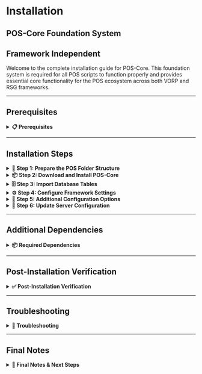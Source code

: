 # Installation

## POS-Core Foundation System

## Framework Independent

Welcome to the complete installation guide for POS-Core. This foundation system is required for all POS scripts to function properly and provides essential core functionality for the POS ecosystem across both VORP and RSG frameworks.

***

## Prerequisites

<details>

<summary><strong>📋 Prerequisites</strong></summary>

Before beginning the installation process, ensure you have:

* **Server access** with file modification permissions
* **Keymaster** access for script downloads
* **Recent server backup** (highly recommended)

{% hint style="warning" %}
Always backup your server before installing new scripts. POS-Core is a foundation system that other POS scripts depend on.
{% endhint %}

</details>

***

## Installation Steps

<details>

<summary><strong>🚀 Step 1: Prepare the POS Folder Structure</strong></summary>

First, you need to create the proper folder structure for POS scripts:

1. Navigate to your server's `resources` folder
2. Check if a `[POS]` folder exists (note the square brackets)
3. If it doesn't exist, create a new folder named exactly: `[POS]`

```
server/
└── resources/
   └── [POS]/          ← Create this folder
```

{% hint style="info" %}
**Note**: The square brackets `[POS]` are essential for proper resource categorization in RedM.
{% endhint %}

</details>

<details>

<summary><strong>📦 Step 2: Download and Install POS-Core</strong></summary>

POS-Core is the foundation script required for all POS scripts to function properly:

1. Access your **Keymaster** account
2. Download the **POS-Core** script
3. Extract the downloaded files
4. Place the `POS-Core` folder inside your `[POS]` directory

```
[POS]/
└── POS-Core/
```

</details>

<details>

<summary><strong>🗄️ Step 3: Import Database Tables</strong></summary>

{% hint style="danger" %}
**Critical Database Step**: The script requires specific database tables to function properly.
{% endhint %}

Before proceeding with the installation, you must import the required database structure:

1. Navigate to the `[POS]/POS-Core/sql/` folder
2. **Open** your database management tool (phpMyAdmin, HeidiSQL, etc.)
3. **Select** your server's database
4. **Import** or **execute** the SQL file(s) found in the sql folder

```sql
-- Example: Execute the SQL file in your database
-- This will create the necessary tables for POS-Core
```

{% hint style="info" %}
**Database Tools**: You can use phpMyAdmin, HeidiSQL, MySQL Workbench, or the command line to execute the SQL files.
{% endhint %}

**Verify Database Import:**

* Check that new tables have been created in your database
* Look for tables with names starting with `pos_` or similar
* Ensure no errors occurred during the import process

</details>

<details>

<summary><strong>⚙️ Step 4: Configure Framework Settings</strong></summary>

Configure POS-Core for your specific framework:

1. Navigate to `resources/[POS]/POS-Core/fxmanifest.lua`
2. **Locate** the framework configuration line
3. **Set** the framework to your desired option:

```lua
framework "vorp" -- USE vorp/rsg/redemrp/custom
```

**Available Framework Options:**

* `"vorp"` - For VORP Framework
* `"rsg"` - For RSG Framework
* `"redemrp"` - For RedEM:RP Framework
* `"custom"` - For Custom Framework Integration

**Examples:**

**For VORP Framework:**

```lua
framework "vorp"
```

**For RSG Framework:**

```lua
framework "rsg"
```

**For RedEM:RP Framework:**

```lua
framework "redemrp"
```

**For Custom Framework:**

```lua
framework "custom"
```

{% hint style="info" %}
**Custom Framework**: When using `"custom"`, you need to configure the integration in `server/customFramework.lua` file.
{% endhint %}

</details>

<details>

<summary><strong>🔧 Step 5: Additional Configuration Options</strong></summary>

POS-Core provides several configuration options for advanced users:

**Main Configuration File:**

* Navigate to `resources/[POS]/POS-Core/shared/config.lua`
* This file contains the main configuration settings for POS-Core

**Custom Framework Integration:**

* If you want to use a custom framework, navigate to `resources/[POS]/POS-Core/server/customFramework.lua`
* Edit this file to integrate with your custom framework
* Make sure to set the framework to `'Custom'` in the fxmanifest.lua

**Override Default Framework Settings:**

* Navigate to `resources/[POS]/POS-Core/shared/overrides.lua`
* Use this file to override default framework settings without modifying core files
* This allows you to customize framework behavior while keeping updates clean

{% hint style="info" %}
**Configuration Priority:**

1. **fxmanifest.lua**: Select your framework
2. **config.lua**: Main configuration settings
3. **overrides.lua**: Override default framework settings
4. **customFramework.lua**: Custom framework integration (if using 'Custom')
{% endhint %}

</details>

<details>

<summary><strong>🔧 Step 6: Update Server Configuration</strong></summary>

Configure your server.cfg with the proper load order:

1. Open your `server.cfg` file
2. **Add** `ensure POS-Core` directly after your framework core and inventory:

**For VORP Framework:**

```cfg
# VORP Framework
ensure vorp_core
ensure vorp_inventory
ensure POS-Core          ← Add this line here
```

**For RSG Framework:**

```cfg
# RSG Framework
ensure rsg-core
ensure rsg-inventory
ensure POS-Core          ← Add this line here
```

**For RedEM:RP Framework:**

```cfg
# RedEM:RP Framework
ensure redemrp_core
ensure redemrp_inventory
ensure POS-Core          ← Add this line here
```

{% hint style="warning" %}
**Load Order is Critical:** Make sure POS-Core loads after your framework core and inventory scripts but before any other POS scripts.
{% endhint %}

</details>

***

## Additional Dependencies

<details>

<summary><strong>📦 Required Dependencies</strong></summary>

{% hint style="danger" %}
**Important**: Regardless of your framework choice, you must install the following dependencies for POS-Core to function properly.
{% endhint %}

#### Required Scripts

**1. POS-ProgressBar (Free)**

* Download from the webstore (free script)
* Required for progress bar functionality

**2. Framework Dependencies** Download the following 4 scripts from: [https://github.com/POSEIDON-SCRIPTS/dependencies](https://github.com/POSEIDON-SCRIPTS/dependencies)

* **vorp\_menu** (required even if you're NOT using VORP framework)
* **PolyZone** (if you don't already have it)
* **gs\_gizmo** (if you don't already have it)
* **xsound** (if you don't already have it)

#### Installation Instructions

1. **Download** all required dependencies
2. **Extract** and place them in your `resources` folder
3. **Add** them to your server.cfg in the correct order:

```cfg
# Dependencies (load before POS-Core)
ensure vorp_menu
ensure PolyZone
ensure gs_gizmo
ensure xsound

# Your Framework
ensure your_framework_core
ensure your_framework_inventory
ensure POS-Core
ensure POS-ProgressBar      ← Load after POS-Core
```

{% hint style="warning" %}
**Load Order Critical**: vorp\_menu, PolyZone, gs\_gizmo, and xsound must load before POS-Core. POS-ProgressBar loads after POS-Core.
{% endhint %}

</details>

***

## Post-Installation Verification

<details>

<summary><strong>✅ Post-Installation Verification</strong></summary>

**Testing Your Installation**

1. **Start your server** and monitor the console for errors
2. **Join with a test character** and verify:
   * No console errors related to POS-Core
   * Framework integration working properly
   * Database connections established

**Common Success Indicators**

* ✅ No console errors related to POS-Core
* ✅ Framework integration messages appear in console
* ✅ Database tables are accessible
* ✅ Server starts without POS-Core related errors

</details>

***

## Troubleshooting

<details>

<summary><strong>🔧 Troubleshooting</strong></summary>

**Common Issues**

**Console Errors About Load Order**

* Verify POS-Core is loaded after your framework core
* Check that framework core loads before POS-Core

**Database Connection Issues**

* Confirm database settings are properly configured
* Check that all SQL files were imported successfully
* Verify database tables exist and have correct permissions

**Framework Integration Issues**

* Ensure the correct framework is specified in fxmanifest.lua using the format: `framework "frameworkname"`
* Available options: "vorp", "rsg", "redemrp", "custom"
* Check shared/config.lua for proper configuration settings
* If using "custom", verify server/customFramework.lua is properly configured
* Check shared/overrides.lua for any conflicting settings

**Getting Support**

If you encounter issues not covered here:

1. **Check Console**: Look for specific error messages
2. **Verify Steps**: Ensure each installation step was completed
3. **Contact Support**: Reach out with console logs and specific error descriptions

</details>

***

## Final Notes

<details>

<summary><strong>📝 Final Notes &#x26; Next Steps</strong></summary>

{% hint style="success" %}
**Installation Complete!**\
Your POS-Core foundation system is now installed and ready for use.
{% endhint %}

**Important Reminders**

* POS-Core must be installed before any other POS scripts
* Keep your database backup safe for recovery purposes
* Monitor server performance after installation
* Regular backups are essential for server stability

**Next Steps**

* Install other POS scripts (like POS-Inventory)
* Configure script-specific settings as needed
* Test functionality with your chosen framework
* Review documentation for additional POS scripts

Your RedM server now has the POS-Core foundation system installed and ready to support the entire POS ecosystem!

</details>
